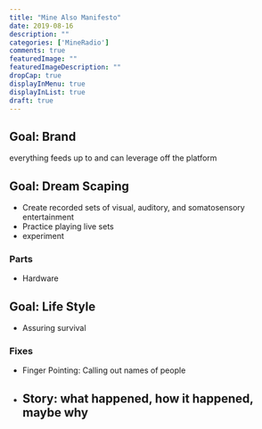 ```yaml
---
title: "Mine Also Manifesto"
date: 2019-08-16
description: ""
categories: ['MineRadio']
comments: true
featuredImage: ""
featuredImageDescription: ""
dropCap: true
displayInMenu: true
displayInList: true
draft: true
---
```


## Goal: Brand  
everything feeds up to and can leverage off the platform


## Goal: Dream Scaping  
- Create recorded sets of visual, auditory, and somatosensory entertainment  
- Practice playing live sets
- experiment 

### Parts  
- Hardware

## Goal: Life Style  
- Assuring survival 

### Fixes  
- Finger Pointing: Calling out names of people
- Story: what happened, how it happened, maybe why  
    - 